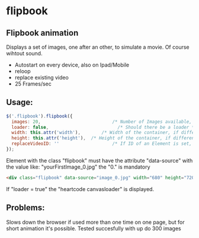 flipbook
========

Flipbook animation
-----------------
Displays a set of images, one after an other, to simulate a movie. Of course wihtout sound. 

* Autostart on every device, also on Ipad/Mobile
* reloop
* replace existing video
* 25 Frames/sec

Usage:
------
```javascript
$('.flipbook').flipbook({
  images: 20,  					        /* Number of Images available, they have to be continuously numbered, starting with 0 */
  loader: false,					      /* Should there be a loader */
  width: this.attr('width'),		/* Width of the container, if different than the .flipbook container */
  height: this.attr('height'),	/* Height of the container, if different than the .flipbook container */
  replaceVideoID: ''				    /* If ID of an Element is set, this Element will be hidden, when flipbook is loaded */
});
````

Element with the class "flipbook" must have the attribute "data-source" with the value like: "yourFirstImage_0.jpg" the "0." is mandatory
```html
<div class="flipbook" data-source="image_0.jpg" width="680" height="720"></div>
```

If "loader = true" the "heartcode canvasloader" is displayed.

Problems:
--------
Slows down the browser if used more than one time on one page, but for short animation it's possible.
Tested succesfully with up do 300 images
